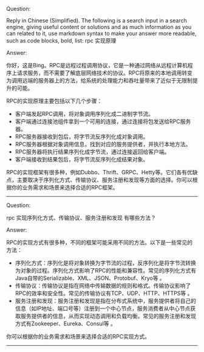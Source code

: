 Question:

Reply in Chinese (Simplified).
The following is a search input in a search engine, giving useful content or solutions and as much information as you can related to it, use markdown syntax to make your answer more readable, such as code blocks, bold, list:
rpc 实现原理

Answer:

你好，这是Bing。RPC是远程过程调用协议，它是一种通过网络从远程计算机程序上请求服务，而不需要了解底层网络技术的协议。RPC将原来的本地调用转变为调用远端的服务器上的方法，给系统的处理能力和吞吐量带来了近似于无限制提升的可能。

RPC的实现原理主要包括以下几个步骤：

- 客户端发起RPC调用，将对象调用序列化成二进制字节流。
- 客户端通过连接池组件拿到一个可用的连接，通过连接将包发送给RPC服务器。
- RPC服务器接收到包后，将字节流反序列化成对象调用。
- RPC服务器根据对象调用信息，找到对应的服务提供者，并执行本地方法。
- RPC服务器将执行结果序列化成字节流，通过连接返回给客户端。
- 客户端接收到结果包后，将字节流反序列化成结果对象。

RPC的实现框架有很多种，例如Dubbo、Thrift、GRPC、Hetty等。它们各有优缺点，主要取决于序列化方式、传输协议、服务注册和发现等方面的选择。你可以根据你的业务需求和场景来选择合适的RPC框架。


<hr/>

Question:

rpc 实现序列化方式、传输协议、服务注册和发现 有哪些方法？

Answer:

RPC的实现方式有很多种，不同的框架可能采用不同的方法。以下是一些常见的方法：

- 序列化方式：序列化是将对象转换为字节流的过程，反序列化是将字节流转换为对象的过程。序列化方式影响了RPC的性能和兼容性。常见的序列化方式有Java自带的Serializable、XML、JSON、Protobuf、Kryo等 。
- 传输协议：传输协议是指在网络中传输数据的规则和格式。传输协议影响了RPC的效率和安全性。常见的传输协议有TCP、UDP、HTTP、HTTPS等 。
- 服务注册和发现：服务注册和发现是指在分布式系统中，服务提供者将自己的信息（如IP地址、端口号等）注册到一个中心节点，服务消费者从中心节点获取服务提供者的信息，从而实现动态调用和负载均衡。常见的服务注册和发现方式有Zookeeper、Eureka、Consul等 。

你可以根据你的业务需求和场景来选择合适的RPC实现方式。


<hr/>

